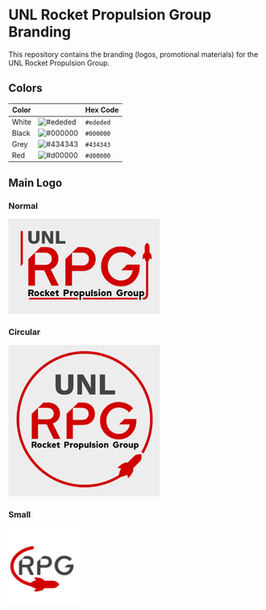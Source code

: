 # UNL Rocket Propulsion Group Branding

This repository contains the branding (logos, promotional materials) for the UNL Rocket Propulsion Group.

## Colors

| Color |                                                         | Hex Code  |
|-------|---------------------------------------------------------|-----------|
| White | ![#ededed](https://placehold.it/15/ededed/000000?text=) | `#ededed` |
| Black | ![#000000](https://placehold.it/15/000000/000000?text=) | `#000000` |
|  Grey | ![#434343](https://placehold.it/15/434343/000000?text=) | `#434343` |
|  Red  | ![#d00000](https://placehold.it/15/d00000/000000?text=) | `#d00000` |

## Main Logo
### Normal
<img width="300" src="main-logo.svg">

### Circular
<img width="300" src="main-logo-circular.svg">

### Small
<img width="150" src="main-small.svg">
